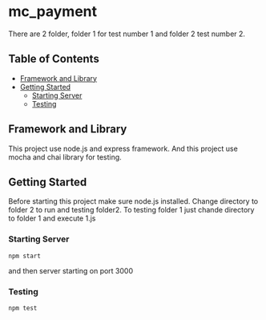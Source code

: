 # mc_payment

There are 2 folder, folder 1 for test number 1 and folder 2 test number 2.
## Table of Contents

- [Framework and Library](#frameworkandlibrary)
- [Getting Started](#getting-started)
  - [Starting Server](#starting-server)
  - [Testing](#testing)

## Framework and Library
This project use node.js and express framework. And this project use mocha and chai library for testing.

## Getting Started

Before starting this project make sure node.js installed. Change directory to folder 2 to run and testing folder2.
To testing folder 1 just chande directory to folder 1 and execute 1.js

### Starting Server

```
npm start
```
and then server starting on port 3000

### Testing


```
npm test
```
